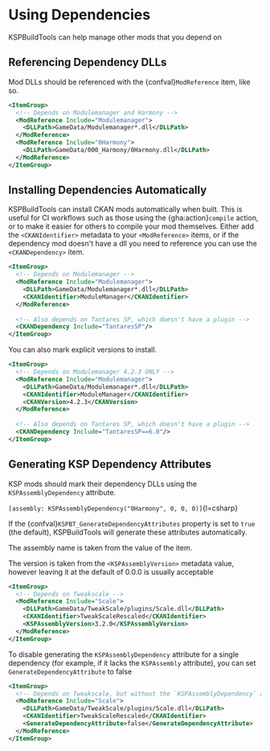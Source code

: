 # Using Dependencies

KSPBuildTools can help manage other mods that you depend on

## Referencing Dependency DLLs

Mod DLLs should be referenced with the {confval}`ModReference` item, like so. 

```xml
<ItemGroup>
  <!-- Depends on Modulemanager and Harmony -->
  <ModReference Include="Modulemanager">
    <DLLPath>GameData/Modulemanager*.dll</DLLPath>
  </ModReference>
  <ModReference Include="0Harmony">
    <DLLPath>GameData/000_Harmony/0Harmony.dll</DLLPath>
  </ModReference>
</ItemGroup>
```

## Installing Dependencies Automatically

KSPBuildTools can install CKAN mods automatically when built. This is useful for CI workflows such as those using the {gha:action}`compile` action, or to make it easier for others to compile your mod themselves. Either add the `<CKANIdentifier>` metadata to your `<ModReference>` items, or if the dependency mod doesn't have a dll you need to reference you can use the `<CKANDependency>` item.

```xml
<ItemGroup>
  <!-- Depends on Modulemanager -->
  <ModReference Include="Modulemanager">
    <DLLPath>GameData/Modulemanager*.dll</DLLPath>
    <CKANIdentifier>ModuleManager</CKANIdentifier>
  </ModReference>
  
  <!-- Also depends on Tantares SP, which doesn't have a plugin -->
  <CKANDependency Include="TantaresSP"/>
</ItemGroup>
```

You can also mark explicit versions to install. 

```xml
<ItemGroup>
  <!-- Depends on Modulemanager 4.2.3 ONLY -->
  <ModReference Include="Modulemanager">
    <DLLPath>GameData/Modulemanager*.dll</DLLPath>
    <CKANIdentifier>ModuleManager</CKANIdentifier>
    <CKANVersion>4.2.3</CKANVersion>
  </ModReference>
  
  <!-- Also depends on Tantares SP, which doesn't have a plugin -->
  <CKANDependency Include="TantaresSP==6.0"/>
</ItemGroup>
```

## Generating KSP Dependency Attributes

KSP mods should mark their dependency DLLs using the `KSPAssemblyDependency` attribute.

`[assembly: KSPAssemblyDependency("0Harmony", 0, 0, 0)]`{l=csharp}

If the {confval}`KSPBT_GenerateDependencyAttributes` property is set to `true` (the default), KSPBuildTools will generate these attributes automatically.

The assembly name is taken from the value of the item.

The version is taken from the `<KSPAssemblyVersion>` metadata value, however leaving it at the default of 0.0.0 is usually acceptable

```xml
<ItemGroup>
  <!-- Depends on Tweakscale -->
  <ModReference Include="Scale">
    <DLLPath>GameData/TweakScale/plugins/Scale.dll</DLLPath>
    <CKANIdentifier>TweakScaleRescaled</CKANIdentifier>
    <KSPAssemblyVersion>3.2.0</KSPAssemblyVersion>
  </ModReference>
</ItemGroup>
```

To disable generating the `KSPAssemblyDependency` attribute for a single dependency (for example, if it lacks the `KSPAssembly` attribute), you can set `GenerateDependencyAttribute` to false

```xml
<ItemGroup>
  <!-- Depends on Tweakscale, but without the `KSPAssemblyDependency` attribute -->
  <ModReference Include="Scale">
    <DLLPath>GameData/TweakScale/plugins/Scale.dll</DLLPath>
    <CKANIdentifier>TweakScaleRescaled</CKANIdentifier>
    <GenerateDependencyAttribute>false</GenerateDependencyAttribute>
  </ModReference>
</ItemGroup>
```